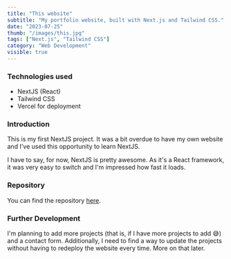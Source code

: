 ```yaml
---
title: "This website"
subtitle: "My portfolio website, built with Next.js and Tailwind CSS."
date: "2023-07-25"
thumb: "/images/this.jpg"
tags: ["Next.js", "Tailwind CSS"]
category: "Web Development"
visible: true
---
```


### Technologies used

* NextJS (React)
* Tailwind CSS
* Vercel for deployment

### Introduction

This is my first NextJS project. It was a bit overdue to have my own website and I've used this opportunity to learn NextJS.

I have to say, for now, NextJS is pretty awesome. As it's a React framework, it was very easy to switch and I'm impressed how fast it loads.

### Repository

You can find the repository [here](https://github.com/hristokoev/portfolio/).

### Further Development

I'm planning to add more projects (that is, if I have more projects to add 😅) and a contact form. Additionally, I need to find a way to update the projects without having to redeploy the website every time. More on that later.
